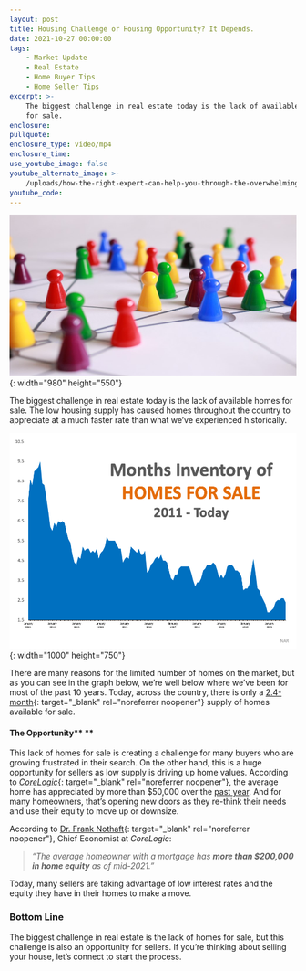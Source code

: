 ```yaml
---
layout: post
title: Housing Challenge or Housing Opportunity? It Depends.
date: 2021-10-27 00:00:00
tags:
    - Market Update
    - Real Estate
    - Home Buyer Tips
    - Home Seller Tips
excerpt: >-
    The biggest challenge in real estate today is the lack of available homes
    for sale.
enclosure:
pullquote:
enclosure_type: video/mp4
enclosure_time:
use_youtube_image: false
youtube_alternate_image: >-
    /uploads/how-the-right-expert-can-help-you-through-the-overwhelming-market-39.png
youtube_code:
---
```

<!-- wp:cover {"url":"https://bt-wpstatic.freetls.fastly.net/wp-content/blogs.dir/7201/files/2021/10/pexels-pixabay-163064-scaled.jpg","id":718,"focalPoint":{"x":"0.53","y":"0.15"}} --><!-- wp:paragraph {"align":"center","placeholder":"Write title…","fontSize":"large"} -->

![](/uploads/pexels-pixabay-163064.jpg){: width="980" height="550"}

<!-- /wp:paragraph --><!-- /wp:cover --><!-- wp:paragraph -->

The biggest challenge in real estate today is the lack of available homes for sale. The low housing supply has caused homes throughout the country to appreciate at a much faster rate than what we’ve experienced historically.

<!-- /wp:paragraph --><!-- wp:image {"align":"center","id":99733,"linkDestination":"custom"} -->

![](/uploads/20211027-mem-eng-1.png){: width="1000" height="750"}

<!-- /wp:image --><!-- wp:paragraph -->

There are many reasons for the limited number of homes on the market, but as you can see in the graph below, we’re well below where we’ve been for most of the past 10 years. Today, across the country, there is only a&nbsp;[2\.4-month](https://www.nar.realtor/newsroom/existing-home-sales-ascend-7-0-in-september){: target="_blank" rel="noreferrer noopener"}&nbsp;supply of homes available for sale.

<!-- /wp:paragraph --><!-- wp:heading {"level":4} -->

#### **The Opportunity****&nbsp;**

<!-- /wp:heading --><!-- wp:paragraph -->

This lack of homes for sale is creating a challenge for many buyers who are growing frustrated in their search. On the other hand, this is a huge opportunity for sellers as low supply is driving up home values. According to&nbsp;[*CoreLogic*](https://www.corelogic.com/intelligence/homeowner-equity-insights/){: target="_blank" rel="noreferrer noopener"}, the average home has appreciated by more than $50,000 over the&nbsp;[past year](https://www.buyandsellvero.com/blog/your-home-equity-is-growing/). And for many homeowners, that’s opening new doors as they re-think their needs and use their equity to move up or downsize.

<!-- /wp:paragraph --><!-- wp:paragraph -->

According to&nbsp;[Dr. Frank Nothaft](https://twitter.com/DrFrankNothaft/status/1450526459483807749){: target="_blank" rel="noreferrer noopener"}, Chief Economist at&nbsp;*CoreLogic*\:

<!-- /wp:paragraph --><!-- wp:quote -->

> *“The average homeowner with a mortgage has&nbsp;**more than $200,000 in home equity**&nbsp;as of mid-2021.”*

<!-- /wp:quote --><!-- wp:paragraph -->

Today, many sellers are taking advantage of low interest rates and the equity they have in their homes to make a move.

<!-- /wp:paragraph --><!-- wp:heading {"level":3} -->

### **Bottom Line**

<!-- /wp:heading --><!-- wp:paragraph -->

The biggest challenge in real estate is the lack of homes for sale, but this challenge is also an opportunity for sellers. If you’re thinking about selling your house, let’s connect to start the process.

<!-- /wp:paragraph -->
